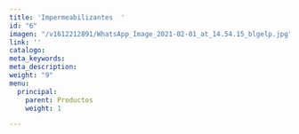 ```yaml
---
title: 'Impermeabilizantes  '
id: "6"
imagen: "/v1612212891/WhatsApp_Image_2021-02-01_at_14.54.15_blgelp.jpg"
link: ''
catalogo: 
meta_keywords: 
meta_description: 
weight: "9"
menu:
  principal:
    parent: Productos
    weight: 1

---
```

